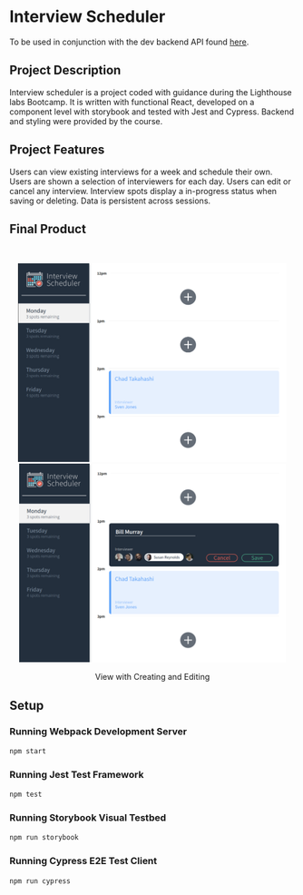 # Interview Scheduler

To be used in conjunction with the dev backend API found [here](https://github.com/dpletzke/scheduler-api).

## Project Description

Interview scheduler is a project coded with guidance during the Lighthouse labs Bootcamp. It is written with functional React, developed on a component level with storybook and tested with Jest and Cypress. Backend and styling were provided by the course.

## Project Features

Users can view existing interviews for a week and schedule their own. Users are shown a selection of interviewers for each day. Users can edit or cancel any interview. Interview spots display a in-progress status when saving or deleting. Data is persistent across sessions. 

## Final Product

<br>
<p align='center'>
  <img src="https://github.com/dpletzke/scheduler/blob/master/docs/root-large.png?raw=true" height="350">
  <img src="https://github.com/dpletzke/scheduler/blob/master/docs/root-create.png?raw=true" height="350">
  <p align='center'>View with Creating and Editing
  </p>
</p>


## Setup

### Running Webpack Development Server

```sh
npm start
```

### Running Jest Test Framework

```sh
npm test
```

### Running Storybook Visual Testbed

```sh
npm run storybook
```

### Running Cypress E2E Test Client

```sh
npm run cypress
```
